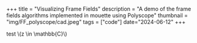 +++
title = "Visualizing Frame Fields"
description = "A demo of the frame fields algorithms implemented in mouette using Polyscope"
thumbnail = "img/FF_polyscope/cad.jpeg"
tags = ["code"]
date="2024-06-12"
+++


test \\(z \in \mathbb{C}\\)